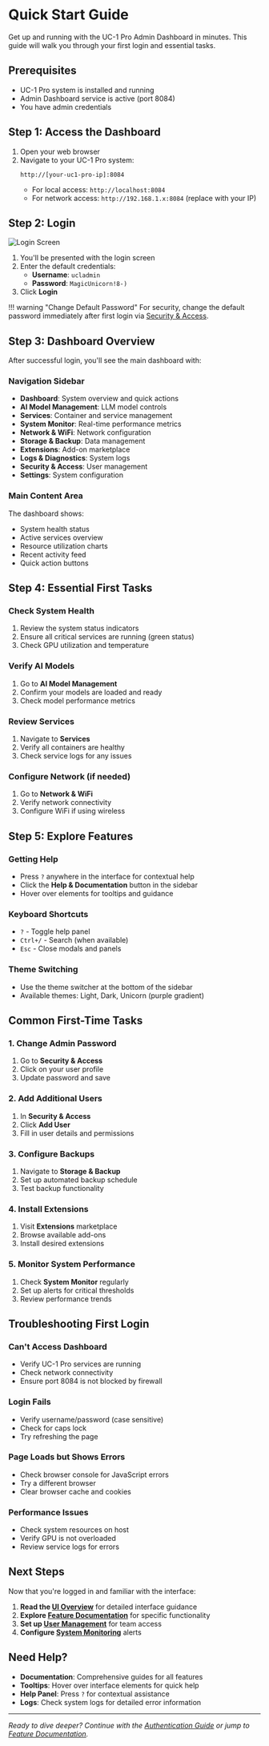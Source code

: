 # Quick Start Guide

Get up and running with the UC-1 Pro Admin Dashboard in minutes. This guide will walk you through your first login and essential tasks.

## Prerequisites

- UC-1 Pro system is installed and running
- Admin Dashboard service is active (port 8084)
- You have admin credentials

## Step 1: Access the Dashboard

1. Open your web browser
2. Navigate to your UC-1 Pro system:
   ```
   http://[your-uc1-pro-ip]:8084
   ```
   - For local access: `http://localhost:8084`
   - For network access: `http://192.168.1.x:8084` (replace with your IP)

## Step 2: Login

![Login Screen](../assets/images/login-screen.png)

1. You'll be presented with the login screen
2. Enter the default credentials:
   - **Username**: `ucladmin`
   - **Password**: `MagicUnicorn!8-)`
3. Click **Login**

!!! warning "Change Default Password"
    For security, change the default password immediately after first login via [Security & Access](../features/security.md).

## Step 3: Dashboard Overview

After successful login, you'll see the main dashboard with:

### Navigation Sidebar
- **Dashboard**: System overview and quick actions
- **AI Model Management**: LLM model controls
- **Services**: Container and service management
- **System Monitor**: Real-time performance metrics
- **Network & WiFi**: Network configuration
- **Storage & Backup**: Data management
- **Extensions**: Add-on marketplace
- **Logs & Diagnostics**: System logs
- **Security & Access**: User management
- **Settings**: System configuration

### Main Content Area
The dashboard shows:
- System health status
- Active services overview
- Resource utilization charts
- Recent activity feed
- Quick action buttons

## Step 4: Essential First Tasks

### Check System Health
1. Review the system status indicators
2. Ensure all critical services are running (green status)
3. Check GPU utilization and temperature

### Verify AI Models
1. Go to **AI Model Management**
2. Confirm your models are loaded and ready
3. Check model performance metrics

### Review Services
1. Navigate to **Services**
2. Verify all containers are healthy
3. Check service logs for any issues

### Configure Network (if needed)
1. Go to **Network & WiFi**
2. Verify network connectivity
3. Configure WiFi if using wireless

## Step 5: Explore Features

### Getting Help
- Press `?` anywhere in the interface for contextual help
- Click the **Help & Documentation** button in the sidebar
- Hover over elements for tooltips and guidance

### Keyboard Shortcuts
- `?` - Toggle help panel
- `Ctrl+/` - Search (when available)
- `Esc` - Close modals and panels

### Theme Switching
- Use the theme switcher at the bottom of the sidebar
- Available themes: Light, Dark, Unicorn (purple gradient)

## Common First-Time Tasks

### 1. Change Admin Password
1. Go to **Security & Access**
2. Click on your user profile
3. Update password and save

### 2. Add Additional Users
1. In **Security & Access**
2. Click **Add User**
3. Fill in user details and permissions

### 3. Configure Backups
1. Navigate to **Storage & Backup**
2. Set up automated backup schedule
3. Test backup functionality

### 4. Install Extensions
1. Visit **Extensions** marketplace
2. Browse available add-ons
3. Install desired extensions

### 5. Monitor System Performance
1. Check **System Monitor** regularly
2. Set up alerts for critical thresholds
3. Review performance trends

## Troubleshooting First Login

### Can't Access Dashboard
- Verify UC-1 Pro services are running
- Check network connectivity
- Ensure port 8084 is not blocked by firewall

### Login Fails
- Verify username/password (case sensitive)
- Check for caps lock
- Try refreshing the page

### Page Loads but Shows Errors
- Check browser console for JavaScript errors
- Try a different browser
- Clear browser cache and cookies

### Performance Issues
- Check system resources on host
- Verify GPU is not overloaded
- Review service logs for errors

## Next Steps

Now that you're logged in and familiar with the interface:

1. **Read the [UI Overview](ui-overview.md)** for detailed interface guidance
2. **Explore [Feature Documentation](../features/dashboard.md)** for specific functionality
3. **Set up [User Management](../admin/user-management.md)** for team access
4. **Configure [System Monitoring](../features/system-monitoring.md)** alerts

## Need Help?

- **Documentation**: Comprehensive guides for all features
- **Tooltips**: Hover over interface elements for quick help
- **Help Panel**: Press `?` for contextual assistance
- **Logs**: Check system logs for detailed error information

---

*Ready to dive deeper? Continue with the [Authentication Guide](authentication.md) or jump to [Feature Documentation](../features/dashboard.md).*